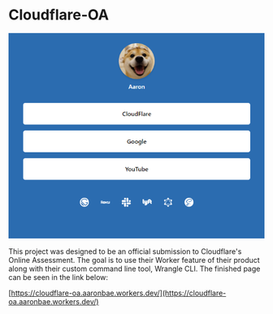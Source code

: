# Cloudflare-OA
<p align="center">
  <img src="https://raw.githubusercontent.com/aaronbae/cloudflare-oa/master/screenshot.PNG">
</p>

This project was designed to be an official submission to Cloudflare's Online Assessment. The goal is to use their Worker feature of their product along with their custom command line tool, Wrangle CLI. The finished page can be seen in the link below:

[https://cloudflare-oa.aaronbae.workers.dev/](https://cloudflare-oa.aaronbae.workers.dev/)
